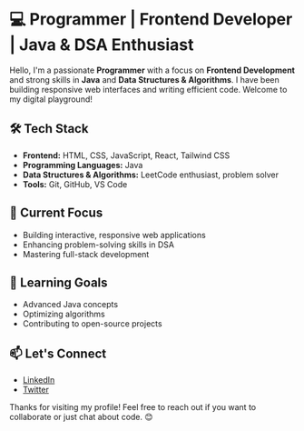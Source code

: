 # 💻 Programmer | Frontend Developer | Java & DSA Enthusiast

Hello, I'm a passionate **Programmer** with a focus on **Frontend Development** and strong skills in **Java** and **Data Structures & Algorithms**. I have been building responsive web interfaces and writing efficient code. Welcome to my digital playground!

## 🛠️ Tech Stack

* **Frontend:** HTML, CSS, JavaScript, React, Tailwind CSS
* **Programming Languages:** Java
* **Data Structures & Algorithms:** LeetCode enthusiast, problem solver
* **Tools:** Git, GitHub, VS Code

## 🚀 Current Focus

* Building interactive, responsive web applications
* Enhancing problem-solving skills in DSA
* Mastering full-stack development

## 🌱 Learning Goals

* Advanced Java concepts
* Optimizing algorithms
* Contributing to open-source projects

## 📫 Let's Connect

* [LinkedIn](https://linkedin.com/in/YourUsername)
* [Twitter](https://twitter.com/YourUsername)

Thanks for visiting my profile! Feel free to reach out if you want to collaborate or just chat about code. 😊
